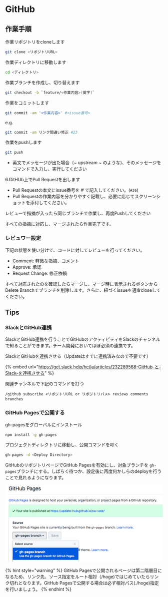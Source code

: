 # GitHub

## 作業手順

作業リポジトリをcloneします

```bash
git clone <リポジトリURL>
```

作業ディレクトリに移動します

```bash
cd <ディレクトリ>
```

作業ブランチを作成し、切り替えます

```bash
git checkout -b `feature/<作業内容>(英字)`
```

作業をコミットします

```bash
git commit -am '<作業内容>' #<issue番号>
```

e.g.

```bash
git commit -am リンク間違い修正 #23
```

作業をpushします

```bash
git push
```

* 英文でメッセージが出た場合（~ upstream ~ のような\)、そのメッセージをコマンドで入力し、実行してください

6.GitHUb上でPull Requestを出します

* Pull Requestの本文にissue番号を \# で記入してください。\(`#26`\)
* Pull Requestの作業内容を分かりやすく記載し、必要に応じてスクリーンショットを添付してください。

レビューで指摘が入ったら同じブランチで作業し、再度Pushしてください

すべての指摘に対応し、マージされたら作業完了です。

### レビュワー設定

下記の状態を使い分けで、コードに対してレビューを行ってください。

* Comment: 軽微な指摘、コメント
* Approve: 承認
* Request Change: 修正依頼

すべて対応されたのを確認したらマージし、マージ時に表示されるボタンからDelete Branchでブランチを削除します。さらに、紐づくissueを適宜closeしてください。

## Tips

### SlackとGitHub連携

SlackとGitHub連携を行うことでGitHubのアクティビティをSlackのチャンネルで知ることができます。チーム開発においてほぼ必須の連携です。

SlackとGitHubを連携させる（Updateはすでに連携済みなので不要です）

{% embed url="https://get.slack.help/hc/ja/articles/232289568-GitHub-と-Slack-を連携させる" %}

関連チャンネルで下記のコマンドを打つ

```
/github subscribe <リポジトリURL or リポジトリパス> reviews comments branches
```

### GitHub Pagesで公開する

gh-pagesをグローバルにインストール

```bash
npm install -g gh-pages
```

プロジェクトディレクトリに移動し、公開コマンドを叩く

```bash
gh-pages -d <Deploy Directory>
```

GitHubのリポジトリページでGitHub Pagesを有効にし、対象ブランチを `gh-pages`ブランチにする。しばらく待つか、設定後に再度何かしらのdeployを行うことで見れるようになります。

![](../../.gitbook/assets/github-pages.png)

{% hint style="warning" %}
GitHub Pagesで公開されるページは第二階層目になるため、リンク先、ソース指定をルート相対（/hoge\)ではじめていたらリンク切れとなります。GitHub Pagesで公開する場合は必ず相対パス\(./hoge\)指定を行いましょう。
{% endhint %}
